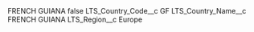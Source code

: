 <?xml version="1.0" encoding="UTF-8"?>
<CustomMetadata xmlns="http://soap.sforce.com/2006/04/metadata" xmlns:xsi="http://www.w3.org/2001/XMLSchema-instance" xmlns:xsd="http://www.w3.org/2001/XMLSchema">
    <label>FRENCH GUIANA</label>
    <protected>false</protected>
    <values>
        <field>LTS_Country_Code__c</field>
        <value xsi:type="xsd:string">GF</value>
    </values>
    <values>
        <field>LTS_Country_Name__c</field>
        <value xsi:type="xsd:string">FRENCH GUIANA</value>
    </values>
    <values>
        <field>LTS_Region__c</field>
        <value xsi:type="xsd:string">Europe</value>
    </values>
</CustomMetadata>
